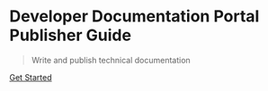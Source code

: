 # Developer Documentation Portal Publisher Guide

> Write and publish technical documentation

[Get Started](#what-is-the-documentation-portal)
